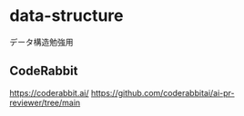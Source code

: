 # data-structure

データ構造勉強用

## CodeRabbit

https://coderabbit.ai/
https://github.com/coderabbitai/ai-pr-reviewer/tree/main

